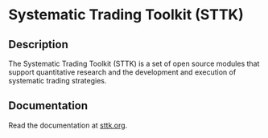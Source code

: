 # Systematic Trading Toolkit (STTK)

## Description

The Systematic Trading Toolkit (STTK) is a set of open source modules that support quantitative research and the development and execution of systematic trading strategies.

## Documentation

Read the documentation at [sttk.org](sttk.org).

